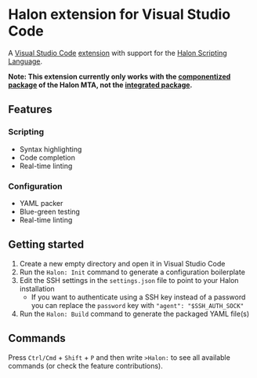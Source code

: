 # Halon extension for Visual Studio Code

A [Visual Studio Code](https://code.visualstudio.com/) [extension](https://docs.halon.io/go/vscodeplugin) with support for the [Halon Scripting Language](http://docs.halon.se/hsl).

**Note: This extension currently only works with the [componentized package](https://docs.halon.io/manual/comp.html) of the Halon MTA, not the [integrated package](https://docs.halon.io/manual/integrated.html).**

## Features

### Scripting
* Syntax highlighting
* Code completion
* Real-time linting

### Configuration
* YAML packer
* Blue-green testing
* Real-time linting

## Getting started

1. Create a new empty directory and open it in Visual Studio Code
2. Run the `Halon: Init` command to generate a configuration boilerplate
3. Edit the SSH settings in the `settings.json` file to point to your Halon installation
    * If you want to authenticate using a SSH key instead of a password you can replace the `password` key with `"agent": "$SSH_AUTH_SOCK"`
5. Run the `Halon: Build` command to generate the packaged YAML file(s)

## Commands

Press `Ctrl/Cmd` + `Shift` + `P` and then write `>Halon:` to see all available commands (or check the feature contributions).